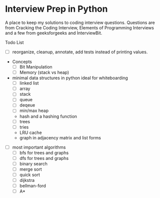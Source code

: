 # Interview Prep in Python
A place to keep my solutions to coding interview questions.  Questions are from Cracking the Coding Interview, Elements of Programming Interviews and a few from geeksforgeeks and InterviewBit.

Todo List
- [ ] reorganize, cleanup, annotate, add tests instead of printing values.
- Concepts
  - [ ] Bit Manipulation
  - [ ] Memory (stack vs heap)
- minimal data structures in python ideal for whiteboarding
  - [ ] linked list
  - [ ] array
  - [ ] stack
  - [ ] queue
  - [ ] deqeue
  - [ ] min/max heap
  - hash and a hashing function
  - [ ] trees
  - [ ] tries
  - LRU cache
  - graph in adjacency matrix and list forms
- [ ] most important algorithms
  - [ ] bfs for trees and graphs
  - [ ] dfs for trees and graphs
  - [ ] binary search
  - [ ] merge sort
  - [ ] quick sort
  - [ ] dijkstra
  - [ ] bellman-ford
  - [ ] A*
